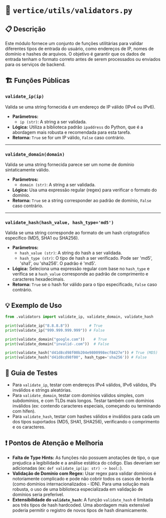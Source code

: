 
# 📄 `vertice/utils/validators.py`

## 📋 Descrição

Este módulo fornece um conjunto de funções utilitárias para validar diferentes tipos de entrada do usuário, como endereços de IP, nomes de domínio e hashes de arquivos. O objetivo é garantir que os dados de entrada tenham o formato correto antes de serem processados ou enviados para os serviços de backend.

## 🏗️ Funções Públicas

### `validate_ip(ip)`

Valida se uma string fornecida é um endereço de IP válido (IPv4 ou IPv6).

- **Parâmetros:**
  - `ip (str)`: A string a ser validada.
- **Lógica:** Utiliza a biblioteca padrão `ipaddress` do Python, que é a abordagem mais robusta e recomendada para esta tarefa.
- **Retorna:** `True` se for um IP válido, `False` caso contrário.

---

### `validate_domain(domain)`

Valida se uma string fornecida parece ser um nome de domínio sintaticamente válido.

- **Parâmetros:**
  - `domain (str)`: A string a ser validada.
- **Lógica:** Usa uma expressão regular (regex) para verificar o formato do domínio.
- **Retorna:** `True` se a string corresponder ao padrão de domínio, `False` caso contrário.

---

### `validate_hash(hash_value, hash_type='md5')`

Valida se uma string corresponde ao formato de um hash criptográfico específico (MD5, SHA1 ou SHA256).

- **Parâmetros:**
  - `hash_value (str)`: A string do hash a ser validada.
  - `hash_type (str)`: O tipo de hash a ser verificado. Pode ser 'md5', 'sha1', ou 'sha256'. O padrão é 'md5'.
- **Lógica:** Seleciona uma expressão regular com base no `hash_type` e verifica se a `hash_value` corresponde ao padrão de comprimento e caracteres hexadecimais.
- **Retorna:** `True` se o hash for válido para o tipo especificado, `False` caso contrário.

## 💡 Exemplo de Uso

```python
from .validators import validate_ip, validate_domain, validate_hash

print(validate_ip("8.8.8.8"))         # True
print(validate_ip("999.999.999.999")) # False

print(validate_domain("google.com"))    # True
print(validate_domain("invalid-.com"))  # False

print(validate_hash("d41d8cd98f00b204e9800998ecf8427e")) # True (MD5)
print(validate_hash("d41d8cd98f00", hash_type='sha256')) # False
```

## 🧪 Guia de Testes

- Para `validate_ip`, testar com endereços IPv4 válidos, IPv6 válidos, IPs inválidos e strings aleatórias.
- Para `validate_domain`, testar com domínios válidos simples, com subdomínios, e com TLDs mais longos. Testar também com domínios inválidos (ex: contendo caracteres especiais, começando ou terminando com hífen).
- Para `validate_hash`, testar com hashes válidos e inválidos para cada um dos tipos suportados (MD5, SHA1, SHA256), verificando o comprimento e os caracteres.

## ❗ Pontos de Atenção e Melhoria

- **Falta de Type Hints:** As funções não possuem anotações de tipo, o que prejudica a legibilidade e a análise estática do código. Elas deveriam ser adicionadas (ex: `def validate_ip(ip: str) -> bool:`).
- **Validação de Domínio com Regex:** Usar regex para validar domínios é notoriamente complicado e pode não cobrir todos os casos de borda (como domínios internacionalizados - IDN). Para uma solução mais robusta, o uso de uma biblioteca especializada em validação de domínios seria preferível.
- **Extensibilidade do `validate_hash`:** A função `validate_hash` é limitada aos três tipos de hash hardcoded. Uma abordagem mais extensível poderia permitir o registro de novos tipos de hash dinamicamente.

